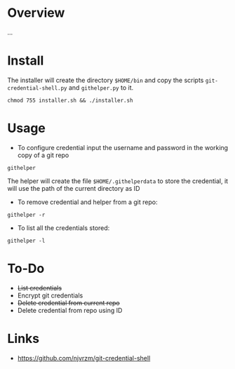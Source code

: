 # Overview

...

# Install

The installer will create the directory `$HOME/bin` and copy the scripts `git-credential-shell.py` and `githelper.py` to it.

```
chmod 755 installer.sh && ./installer.sh
```

# Usage

- To configure credential input the username and password in the working copy of a git repo

```
githelper
```

The helper will create the file `$HOME/.githelperdata` to store the credential, it will use the path of the current directory as ID

- To remove credential and helper from a git repo:

```
githelper -r
```

- To list all the credentials stored:

```
githelper -l
```

# To-Do

- ~~List credentials~~
- Encrypt git credentials
- ~~Delete credential from current repo~~
- Delete credential from repo using ID

# Links

- https://github.com/njvrzm/git-credential-shell